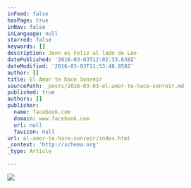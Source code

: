 ```yaml
---
inFeed: false
hasPage: true
inNav: false
inLanguage: null
starred: false
keywords: []
description: Jenn es Feliz al lado de Leo
datePublished: '2016-03-03T12:02:33.638Z'
dateModified: '2016-03-03T11:53:48.958Z'
author: []
title: El Amor te hace Sonreir
sourcePath: _posts/2016-03-03-el-amor-te-hace-sonreir.md
published: true
authors: []
publisher:
  name: facebook.com
  domain: www.facebook.com
  url: null
  favicon: null
url: el-amor-te-hace-sonreir/index.html
_context: 'http://schema.org'
_type: Article

---
```

![](https://s3-us-west-2.amazonaws.com/the-grid-img/p/ee634d62ffd087bdb6af980dde626b8298d3fc2d.jpg)